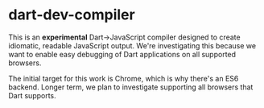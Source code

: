 dart-dev-compiler
=================

This is an **experimental** Dart->JavaScript compiler designed to create
idiomatic, readable JavaScript output. We're investigating this because
we want to enable easy debugging of Dart applications on all supported
browsers.

The initial target for this work is Chrome, which is why there's an ES6
backend. Longer term, we plan to investigate supporting all browsers that
Dart supports.
